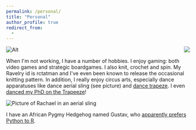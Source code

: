 ```yaml
---
permalink: /personal/
title: "Personal"
author_profile: true
redirect_from: 
  - 
---
```


<img align="right" src="https://rctatman.github.io/personal-website/images/circus_pic.jpeg">

![Alt]()


When I'm not working, I have a number of hobbies. I enjoy gaming: both video games and strategic boardgames. I also knit, crochet and spin. My Ravelry id is rctatman and I've even been known to release the occasional knitting pattern. In addition, I really enjoy circus arts, especially dance apparatuses like dance aerial sling (see picture) and [dance trapeze](https://www.dropbox.com/s/b1qfrdynfqxyuyr/rachael_TrapeezePiece.MTS?dl=0). I even [danced my PhD on the Trapeeze](https://www.youtube.com/watch?v=Fct1QBv1oWE)!

![Picture of Rachael in an aerial sling]()

I have an African Pygmy Hedgehog named Gustav, who [apparently prefers Python to R](https://twitter.com/rctatman/status/992065377378095106). 
